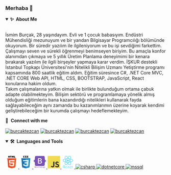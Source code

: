 ### Merhaba 👋

<details open="">
  <summary><b><g-emoji class="g-emoji" alias="sparkles" fallback-src="https://github.githubassets.com/images/icons/emoji/unicode/2728.png">✨</g-emoji>&nbsp;&nbsp;About&nbsp;Me</b></summary>
  <br>
<p dir="auto">İsmim Burçak, 28 yaşındayım. Evli ve 1 çocuk babasıyım. Endüstri Mühendisliği mezunuyum ve bir yandan Bilgisayar Programcılığı bölümünde okuyorum. Bir süredir yazılım ile ilgileniyorum ve bu işi sevdiğimi farkettim. Çalışmayı seven ve sürekli öğrenmeyi benimseyen biriyim. Bu amaçla konfor alanımdan çıkmaya ve 5 yıllık Üretim Planlama deneyimimi bir kenara bırakarak yazılım ile ilgili birşeyler yapmaya karar verdim. İŞKUR destekli İstanbul Topkapı Üniversitesi'nin Nitelikli Bilişim Uzmanı Yetiştirme programı kapsamında 800 saatlik eğitim aldım. Eğitim süresince C#, .NET Core MVC, .NET CORE Web API, HTML, CSS, BOOTSTRAP, JavaScript, React konularına hakim oldum.
  <br>
  Takım çalışmalarına yatkın olmak ile birlikte bulunduğum ortama çabuk adapte olabilmekteyim. Bilişim sektörü ve programlamaya yönelik almış olduğum eğitimlerin bana kazandırdığı nitelikleri kullanarak fayda sağlayabileceğim aynı zamanda bu kazanımlarımın üzerine koyarak kendimi geliştirebileceğim bir kurumda çalışmayı hedeflemekteyim.</p>
</details>

<p dir="auto"><g-emoji class="g-emoji" alias="link" fallback-src="https://github.githubassets.com/images/icons/emoji/unicode/1f517.png">🔗</g-emoji> &nbsp;<strong>Connect with me</strong></p>

<p align="left" dir="auto">
<a href="https://twitter.com/burcaktezcan" rel="nofollow"><img align="center" src="https://raw.githubusercontent.com/rahuldkjain/github-profile-readme-generator/master/src/images/icons/Social/twitter.svg" alt="burcaktezcan" height="30" width="40" style="max-width: 100%;"></a>
<a href="https://www.linkedin.com/in/burcaktezcan/" rel="nofollow"><img align="center" src="https://raw.githubusercontent.com/rahuldkjain/github-profile-readme-generator/master/src/images/icons/Social/linked-in-alt.svg" alt="burcaktezcan" height="30" width="40" style="max-width: 100%;"></a>
<a href="https://www.instagram.com/burcaktezcan/" rel="nofollow"><img align="center" src="https://raw.githubusercontent.com/rahuldkjain/github-profile-readme-generator/master/src/images/icons/Social/instagram.svg" alt="burcaktezcan" height="30" width="40" style="max-width: 100%;"></a>
<a href="mailto:brcktezcan@gmail.com"><img align="center" src="https://raw.githubusercontent.com/jmnote/z-icons/master/svg/google.svg" alt="burcaktezcan" height="30" width="40" style="max-width: 100%;"></a>
</p>

<details open="">
  <summary><b><g-emoji class="g-emoji" alias="hammer_and_wrench" fallback-src="https://github.githubassets.com/images/icons/emoji/unicode/1f6e0.png">🛠️</g-emoji>&nbsp;&nbsp;Languages&nbsp;and&nbsp;Tools</b></summary>
  <br>
  <p align="left" dir="auto">
    <a href="https://www.w3.org/html/" rel="nofollow"> <img src="https://raw.githubusercontent.com/devicons/devicon/master/icons/html5/html5-original-wordmark.svg" alt="html5" width="40" height="40" style="max-width: 100%;"> </a>
    <a href="https://www.w3schools.com/css/" rel="nofollow"> <img src="https://raw.githubusercontent.com/devicons/devicon/master/icons/css3/css3-original-wordmark.svg" alt="css3" width="40" height="40" style="max-width: 100%;"> </a>
    <a href="https://getbootstrap.com" rel="nofollow"> <img src="https://raw.githubusercontent.com/devicons/devicon/master/icons/bootstrap/bootstrap-plain-wordmark.svg" alt="bootstrap" width="40" height="40" style="max-width: 100%;"> </a>
    <a href="https://developer.mozilla.org/en-US/docs/Web/JavaScript" rel="nofollow"> <img src="https://raw.githubusercontent.com/devicons/devicon/master/icons/javascript/javascript-original.svg" alt="javascript" width="40" height="40" style="max-width: 100%;"> </a>
    <a href="https://reactjs.org/" rel="nofollow"> <img src="https://raw.githubusercontent.com/devicons/devicon/master/icons/react/react-original-wordmark.svg" alt="react" width="40" height="40" style="max-width: 100%;"> </a>
    <a href="https://www.w3schools.com/cs/" rel="nofollow"> <img src="https://raw.githubusercontent.com/jmnote/z-icons/master/svg/csharp.svg" alt="csharp" width="40" height="40" style="max-width: 100%;"> </a>
    <a href="https://dotnet.microsoft.com/en-us/" rel="nofollow"> <img src="https://upload.wikimedia.org/wikipedia/commons/thumb/e/ee/.NET_Core_Logo.svg/1200px-.NET_Core_Logo.svg.png" alt="dotnetcore" width="40" height="40" style="max-width: 100%;"> </a>
    <a href="https://www.microsoft.com/en-us/sql-server" rel="nofollow"> <img src="https://camo.githubusercontent.com/42dfd0950d93092d82d677877fe87d5bab1e2acccc1110bf0f9dd755988ccb7e/68747470733a2f2f7777772e7376677265706f2e636f6d2f73686f772f3330333232392f6d6963726f736f66742d73716c2d7365727665722d6c6f676f2e737667" alt="mssql" width="40" height="40" data-canonical-src="https://www.svgrepo.com/show/303229/microsoft-sql-server-logo.svg" style="max-width: 100%;"> </a>  
  </p>




